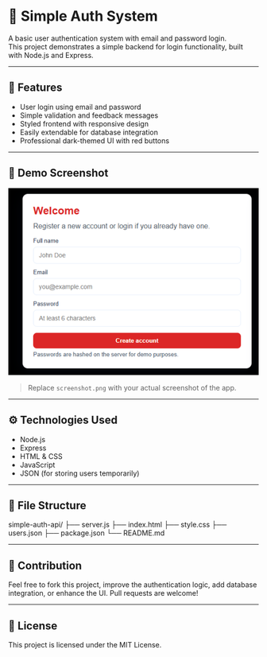 # 🔐 Simple Auth System

A basic user authentication system with email and password login.  
This project demonstrates a simple backend for login functionality, built with Node.js and Express.

---

## 🚀 Features

- User login using email and password
- Simple validation and feedback messages
- Styled frontend with responsive design
- Easily extendable for database integration
- Professional dark-themed UI with red buttons

---

## 🎨 Demo Screenshot

![Login Demo](screenshot.png) 

> Replace `screenshot.png` with your actual screenshot of the app.

---

## ⚙️ **Technologies Used**

- Node.js
- Express
- HTML & CSS
- JavaScript
- JSON (for storing users temporarily)

---

## 📂 **File Structure**

simple-auth-api/
├── server.js
├── index.html
├── style.css
├── users.json
├── package.json
└── README.md

---

## 🤝 **Contribution**

Feel free to fork this project, improve the authentication logic, add database integration, or enhance the UI. Pull requests are welcome!

---

## 📝 **License**

This project is licensed under the MIT License.
